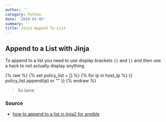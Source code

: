 ```yaml
---
author: ''
category: Python
date: '2020-03-05'
summary: ''
title: Jinja Append To List
---
```

## Append to a List with Jinja

To append to a list you need to use display brackets `{{` and `}}` and then use a hack to not actually display anything

{% raw %}
    {% set policy_list = [] %}
    {% for ip in host_ip  %}
        {{ policy_list.append(ip) or "" }}
{% endraw %}

> So lame

### Source

* [how to append to a list in jinja2 for ansible](https://stackoverflow.com/questions/49619445/how-to-append-to-a-list-in-jinja2-for-ansible)